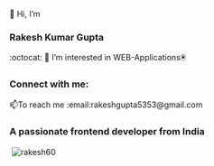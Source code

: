 

👋 Hi, I’m<h3> Rakesh Kumar Gupta</h3> :octocat:
👀 I’m interested in WEB-Applications:trackball:
<h3 align="left">Connect with me:</h3>
📫To reach me :email:rakeshgupta5353@gmail.com
<h3 align="left">A passionate frontend developer from India</h3>
<p>&nbsp;<img align="center" src="https://github-readme-stats.vercel.app/api?username=rakesh60&show_icons=true&locale=en" alt="rakesh60" /></p>





<!---
Rakesh60/Rakesh60 is a ✨ special ✨ repository because its `README.md` (this file) appears on your GitHub profile.
You can click the Preview link to take a look at your changes.
--->
